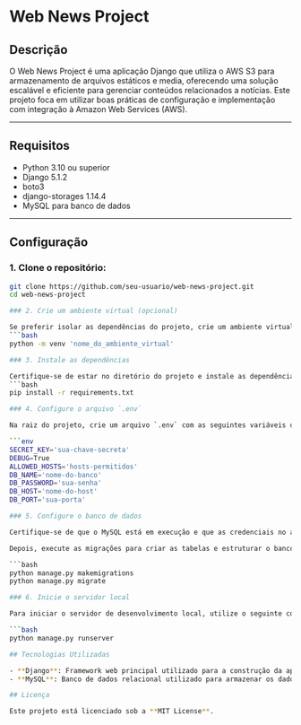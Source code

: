 # Web News Project

## Descrição

O Web News Project é uma aplicação Django que utiliza o AWS S3 para armazenamento de arquivos estáticos e media, oferecendo uma solução escalável e eficiente para gerenciar conteúdos relacionados a notícias. Este projeto foca em utilizar boas práticas de configuração e implementação com integração à Amazon Web Services (AWS).

---

## Requisitos

- Python 3.10 ou superior
- Django 5.1.2
- boto3
- django-storages 1.14.4
- MySQL para banco de dados

---

## Configuração

### 1. Clone o repositório:
```bash
git clone https://github.com/seu-usuario/web-news-project.git
cd web-news-project

### 2. Crie um ambiente virtual (opcional)

Se preferir isolar as dependências do projeto, crie um ambiente virtual com o comando abaixo:
```bash
python -m venv 'nome_do_ambiente_virtual'

### 3. Instale as dependências

Certifique-se de estar no diretório do projeto e instale as dependências com o comando:
```bash
pip install -r requirements.txt

### 4. Configure o arquivo `.env`

Na raiz do projeto, crie um arquivo `.env` com as seguintes variáveis de ambiente:

```env
SECRET_KEY='sua-chave-secreta'
DEBUG=True
ALLOWED_HOSTS='hosts-permitidos'
DB_NAME='nome-do-banco'
DB_PASSWORD='sua-senha'
DB_HOST='nome-do-host'
DB_PORT='sua-porta'

### 5. Configure o banco de dados

Certifique-se de que o MySQL está em execução e que as credenciais no arquivo `.env` estão configuradas corretamente. Para isso, verifique o arquivo `.env` e ajuste as informações de acesso ao banco de dados.

Depois, execute as migrações para criar as tabelas e estruturar o banco de dados de acordo com os modelos definidos no projeto Django:

```bash
python manage.py makemigrations
python manage.py migrate

### 6. Inicie o servidor local

Para iniciar o servidor de desenvolvimento local, utilize o seguinte comando:

```bash
python manage.py runserver

## Tecnologias Utilizadas

- **Django**: Framework web principal utilizado para a construção da aplicação.
- **MySQL**: Banco de dados relacional utilizado para armazenar os dados.

## Licença

Este projeto está licenciado sob a **MIT License**.